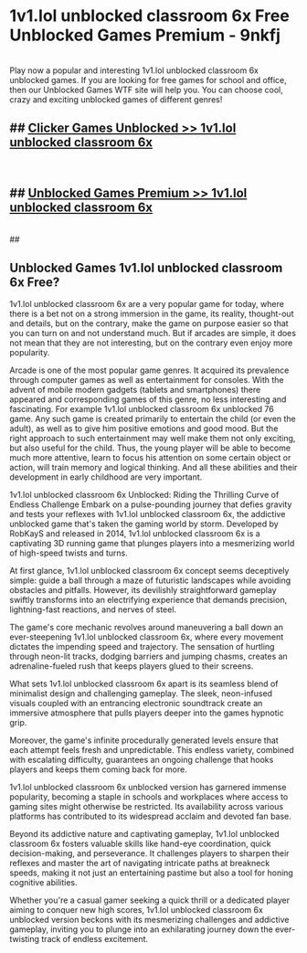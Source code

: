 # 1v1.lol unblocked classroom 6x  Free Unblocked Games Premium - 9nkfj <br>
<br>
Play now a popular and interesting 1v1.lol unblocked classroom 6x unblocked games. If you are looking for free games for school and office, then our Unblocked Games WTF site will help you. You can choose cool, crazy and exciting unblocked games of different genres!


## ##  [Clicker Games Unblocked >> 1v1.lol unblocked classroom 6x](http://freeplayer.one?title=1v1.lol_unblocked_classroom_6x&ref=UG)
  <br>

##  ## [Unblocked Games Premium >> 1v1.lol unblocked classroom 6x](http://freeplayer.one?title=1v1.lol_unblocked_classroom_6x&ref=UG)
  <br>
  ##



## Unblocked Games 1v1.lol unblocked classroom 6x Free?

1v1.lol unblocked classroom 6x are a very popular game for today, where there is a bet not on a strong immersion in the game, its reality, thought-out and details, but on the contrary, make the game on purpose easier so that you can turn on and not understand much. But if arcades are simple, it does not mean that they are not interesting, but on the contrary even enjoy more popularity.

Arcade is one of the most popular game genres. It acquired its prevalence through computer games as well as entertainment for consoles. With the advent of mobile modern gadgets (tablets and smartphones) there appeared and corresponding games of this genre, no less interesting and fascinating. For example 1v1.lol unblocked classroom 6x unblocked 76 game. Any such game is created primarily to entertain the child (or even the adult), as well as to give him positive emotions and good mood. But the right approach to such entertainment may well make them not only exciting, but also useful for the child. Thus, the young player will be able to become much more attentive, learn to focus his attention on some certain object or action, will train memory and logical thinking. And all these abilities and their development in early childhood are very important.

1v1.lol unblocked classroom 6x Unblocked: Riding the Thrilling Curve of Endless Challenge
Embark on a pulse-pounding journey that defies gravity and tests your reflexes with 1v1.lol unblocked classroom 6x, the addictive unblocked game that's taken the gaming world by storm. Developed by RobKayS and released in 2014, 1v1.lol unblocked classroom 6x is a captivating 3D running game that plunges players into a mesmerizing world of high-speed twists and turns.

At first glance, 1v1.lol unblocked classroom 6x concept seems deceptively simple: guide a ball through a maze of futuristic landscapes while avoiding obstacles and pitfalls. However, its devilishly straightforward gameplay swiftly transforms into an electrifying experience that demands precision, lightning-fast reactions, and nerves of steel.

The game's core mechanic revolves around maneuvering a ball down an ever-steepening 1v1.lol unblocked classroom 6x, where every movement dictates the impending speed and trajectory. The sensation of hurtling through neon-lit tracks, dodging barriers and jumping chasms, creates an adrenaline-fueled rush that keeps players glued to their screens.

What sets 1v1.lol unblocked classroom 6x apart is its seamless blend of minimalist design and challenging gameplay. The sleek, neon-infused visuals coupled with an entrancing electronic soundtrack create an immersive atmosphere that pulls players deeper into the games hypnotic grip.

Moreover, the game's infinite procedurally generated levels ensure that each attempt feels fresh and unpredictable. This endless variety, combined with escalating difficulty, guarantees an ongoing challenge that hooks players and keeps them coming back for more.

1v1.lol unblocked classroom 6x unblocked version has garnered immense popularity, becoming a staple in schools and workplaces where access to gaming sites might otherwise be restricted. Its availability across various platforms has contributed to its widespread acclaim and devoted fan base.

Beyond its addictive nature and captivating gameplay, 1v1.lol unblocked classroom 6x fosters valuable skills like hand-eye coordination, quick decision-making, and perseverance. It challenges players to sharpen their reflexes and master the art of navigating intricate paths at breakneck speeds, making it not just an entertaining pastime but also a tool for honing cognitive abilities.

Whether you're a casual gamer seeking a quick thrill or a dedicated player aiming to conquer new high scores, 1v1.lol unblocked classroom 6x unblocked version beckons with its mesmerizing challenges and addictive gameplay, inviting you to plunge into an exhilarating journey down the ever-twisting track of endless excitement.